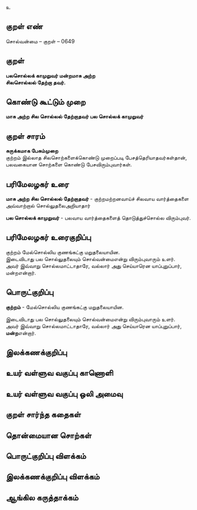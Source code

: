 உ

## குறள் எண் 

சொல்வன்மை  – குறள் – 0649  

## குறள் 

**பலசொல்லக் காமுறுவர் மன்றமாசு அற்ற  
சிலசொல்லல் தேற்றா தவர்.**  

## கொண்டு கூட்டும் முறை

**மாசு அற்ற சில சொல்லல் தேற்றாதவர் பல சொல்லக் காமுறுவர்** 

## குறள் சாரம் 

**சுருக்கமாக பேசும்முறை**  
குற்றம் இல்லாத சிலசொற்களைக்கொண்டு முறைப்படி பேசத்தெரியாதவர்கள்தான்,   
பலவகையான சொற்களை கொண்டு பேசவிரும்புவார்கள்.  

## பரிமேலழகர் உரை

**மாசு அற்ற சில சொல்லல் தேற்றாதவர்** - குற்றமற்றனவாய்ச் சிலவாய வார்த்தைகளை அவ்வாற்றால் சொல்லுதலைஅறியாதார்  

**பல சொல்லக் காமுறுவர்** - பலவாய வார்த்தைகளைத் தொடுத்துச்சொல்ல விரும்புவர். 

## பரிமேலழகர் உரைகுறிப்பு   

குற்றம் மேல்சொல்லிய குணங்கட்கு மறுதலையாயின.  
இடைவிடாது பல சொல்லுதலையும் சொல்வன்மைஎன்று விரும்புவாரும் உளர்.  
அவர் இவ்வாறு சொல்லமாட்டாதாரே, வல்லார் அது செய்யாரென யாப்புறுப்பார், மன்றஎன்றார்.    

## பொருட்குறிப்பு 

**குற்றம்** - மேல்சொல்லிய குணங்கட்கு மறுதலையாயின.  

இடைவிடாது பல சொல்லுதலையும் சொல்வன்மைஎன்று விரும்புவாரும் உளர்.  
அவர் இவ்வாறு சொல்லமாட்டாதாரே, வல்லார் அது செய்யாரென யாப்புறுப்பார், **மன்ற**என்றார்.    

## இலக்கணக்குறிப்பு  


## உயர் வள்ளுவ வகுப்பு காணொளி


## உயர் வள்ளுவ வகுப்பு ஒலி அமைவு 

 
## குறள் சார்ந்த கதைகள் 


## தொன்மையான சொற்கள்


## பொருட்குறிப்பு விளக்கம்


## இலக்கணக்குறிப்பு விளக்கம்


## ஆங்கில கருத்தாக்கம் 



